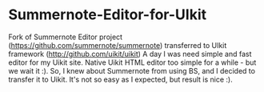 # Summernote-Editor-for-UIkit
Fork of Summernote Editor project (https://github.com/summernote/summernote) transferred to UIkit framework (http://github.com/uikit/uikit)
A day I was need simple and fast editor for my Uikit site. Native Uikit HTML editor too simple for a while - but we wait it :). 
So, I knew about Summernote from using BS, and I decided to transfer it to Uikit. It's not so easy as I expected, but result is nice :).
